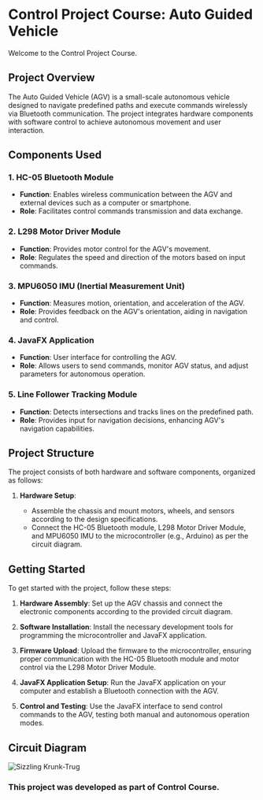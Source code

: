 # Control Project Course: Auto Guided Vehicle

Welcome to the Control Project Course.

## Project Overview

The Auto Guided Vehicle (AGV) is a small-scale autonomous vehicle designed to navigate predefined paths and execute commands wirelessly via Bluetooth communication. The project integrates hardware components with software control to achieve autonomous movement and user interaction.

## Components Used

### 1. HC-05 Bluetooth Module

- **Function**: Enables wireless communication between the AGV and external devices such as a computer or smartphone.
- **Role**: Facilitates control commands transmission and data exchange.

### 2. L298 Motor Driver Module

- **Function**: Provides motor control for the AGV's movement.
- **Role**: Regulates the speed and direction of the motors based on input commands.

### 3. MPU6050 IMU (Inertial Measurement Unit)

- **Function**: Measures motion, orientation, and acceleration of the AGV.
- **Role**: Provides feedback on the AGV's orientation, aiding in navigation and control.

### 4. JavaFX Application

- **Function**: User interface for controlling the AGV.
- **Role**: Allows users to send commands, monitor AGV status, and adjust parameters for autonomous operation.

### 5. Line Follower Tracking Module
- **Function**: Detects intersections and tracks lines on the predefined path.
- **Role**: Provides input for navigation decisions, enhancing AGV's navigation capabilities.

## Project Structure

The project consists of both hardware and software components, organized as follows:

1. **Hardware Setup**:

   - Assemble the chassis and mount motors, wheels, and sensors according to the design specifications.
   - Connect the HC-05 Bluetooth module, L298 Motor Driver Module, and MPU6050 IMU to the microcontroller (e.g., Arduino) as per the circuit diagram.

## Getting Started

To get started with the project, follow these steps:

1. **Hardware Assembly**: Set up the AGV chassis and connect the electronic components according to the provided circuit diagram.

2. **Software Installation**: Install the necessary development tools for programming the microcontroller and JavaFX application.

3. **Firmware Upload**: Upload the firmware to the microcontroller, ensuring proper communication with the HC-05 Bluetooth module and motor control via the L298 Motor Driver Module.

4. **JavaFX Application Setup**: Run the JavaFX application on your computer and establish a Bluetooth connection with the AGV.

5. **Control and Testing**: Use the JavaFX interface to send control commands to the AGV, testing both manual and autonomous operation modes.

## Circuit Diagram

 ![Sizzling Krunk-Trug](https://github.com/ahmed-atef-gad/Robot/assets/89663624/d9aa9871-af7a-48b0-bf35-0a65706cf42c)


### This project was developed as part of Control Course.
